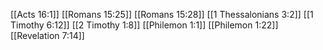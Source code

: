 [[Acts 16:1]]
[[Romans 15:25]]
[[Romans 15:28]]
[[1 Thessalonians 3:2]]
[[1 Timothy 6:12]]
[[2 Timothy 1:8]]
[[Philemon 1:1]]
[[Philemon 1:22]]
[[Revelation 7:14]]
